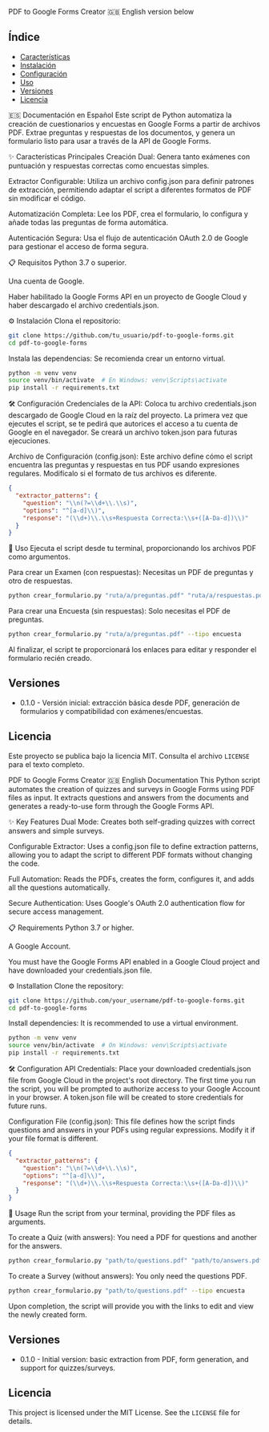 PDF to Google Forms Creator
🇬🇧 English version below

## Índice
- [Características](#✨-características-principales)
- [Instalación](#⚙️-instalación)
- [Configuración](#🛠️-configuración)
- [Uso](#🚀-uso)
- [Versiones](#versiones)
- [Licencia](#licencia)

🇪🇸 Documentación en Español
Este script de Python automatiza la creación de cuestionarios y encuestas en Google Forms a partir de archivos PDF. Extrae preguntas y respuestas de los documentos, y genera un formulario listo para usar a través de la API de Google Forms.

✨ Características Principales
Creación Dual: Genera tanto exámenes con puntuación y respuestas correctas como encuestas simples.

Extractor Configurable: Utiliza un archivo config.json para definir patrones de extracción, permitiendo adaptar el script a diferentes formatos de PDF sin modificar el código.

Automatización Completa: Lee los PDF, crea el formulario, lo configura y añade todas las preguntas de forma automática.

Autenticación Segura: Usa el flujo de autenticación OAuth 2.0 de Google para gestionar el acceso de forma segura.

📋 Requisitos
Python 3.7 o superior.

Una cuenta de Google.

Haber habilitado la Google Forms API en un proyecto de Google Cloud y haber descargado el archivo credentials.json.

⚙️ Instalación
Clona el repositorio:

```bash
git clone https://github.com/tu_usuario/pdf-to-google-forms.git
cd pdf-to-google-forms
```
Instala las dependencias: Se recomienda crear un entorno virtual.

```bash
python -m venv venv
source venv/bin/activate  # En Windows: venv\Scripts\activate
pip install -r requirements.txt
```
🛠️ Configuración
Credenciales de la API: Coloca tu archivo credentials.json descargado de Google Cloud en la raíz del proyecto. La primera vez que ejecutes el script, se te pedirá que autorices el acceso a tu cuenta de Google en el navegador. Se creará un archivo token.json para futuras ejecuciones.

Archivo de Configuración (config.json): Este archivo define cómo el script encuentra las preguntas y respuestas en tus PDF usando expresiones regulares. Modifícalo si el formato de tus archivos es diferente.

```json
{
  "extractor_patterns": {
    "question": "\\n(?=\\d+\\.\\s)",
    "options": "^[a-d]\\)",
    "response": "(\\d+)\\.\\s+Respuesta Correcta:\\s+([A-Da-d])\\)"
  }
}
```
🚀 Uso
Ejecuta el script desde tu terminal, proporcionando los archivos PDF como argumentos.

Para crear un Examen (con respuestas):
Necesitas un PDF de preguntas y otro de respuestas.

```bash
python crear_formulario.py "ruta/a/preguntas.pdf" "ruta/a/respuestas.pdf" --tipo examen
```
Para crear una Encuesta (sin respuestas):
Solo necesitas el PDF de preguntas.

```bash
python crear_formulario.py "ruta/a/preguntas.pdf" --tipo encuesta
```
Al finalizar, el script te proporcionará los enlaces para editar y responder el formulario recién creado.

## Versiones
- 0.1.0 - Versión inicial: extracción básica desde PDF, generación de formularios y compatibilidad con exámenes/encuestas.

## Licencia
Este proyecto se publica bajo la licencia MIT. Consulta el archivo `LICENSE` para el texto completo.

PDF to Google Forms Creator
🇬🇧 English Documentation
This Python script automates the creation of quizzes and surveys in Google Forms using PDF files as input. It extracts questions and answers from the documents and generates a ready-to-use form through the Google Forms API.

✨ Key Features
Dual Mode: Creates both self-grading quizzes with correct answers and simple surveys.

Configurable Extractor: Uses a config.json file to define extraction patterns, allowing you to adapt the script to different PDF formats without changing the code.

Full Automation: Reads the PDFs, creates the form, configures it, and adds all the questions automatically.

Secure Authentication: Uses Google's OAuth 2.0 authentication flow for secure access management.

📋 Requirements
Python 3.7 or higher.

A Google Account.

You must have the Google Forms API enabled in a Google Cloud project and have downloaded your credentials.json file.

⚙️ Installation
Clone the repository:

```bash
git clone https://github.com/your_username/pdf-to-google-forms.git
cd pdf-to-google-forms
```
Install dependencies: It is recommended to use a virtual environment.

```bash
python -m venv venv
source venv/bin/activate  # On Windows: venv\Scripts\activate
pip install -r requirements.txt
```
🛠️ Configuration
API Credentials: Place your downloaded credentials.json file from Google Cloud in the project's root directory. The first time you run the script, you will be prompted to authorize access to your Google Account in your browser. A token.json file will be created to store credentials for future runs.

Configuration File (config.json): This file defines how the script finds questions and answers in your PDFs using regular expressions. Modify it if your file format is different.

```json
{
  "extractor_patterns": {
    "question": "\\n(?=\\d+\\.\\s)",
    "options": "^[a-d]\\)",
    "response": "(\\d+)\\.\\s+Respuesta Correcta:\\s+([A-Da-d])\\)"
  }
}
```
🚀 Usage
Run the script from your terminal, providing the PDF files as arguments.

To create a Quiz (with answers):
You need a PDF for questions and another for the answers.

```bash
python crear_formulario.py "path/to/questions.pdf" "path/to/answers.pdf" --tipo examen
```
To create a Survey (without answers):
You only need the questions PDF.

```bash
python crear_formulario.py "path/to/questions.pdf" --tipo encuesta
```
Upon completion, the script will provide you with the links to edit and view the newly created form.

## Versiones
- 0.1.0 - Initial version: basic extraction from PDF, form generation, and support for quizzes/surveys.

## Licencia
This project is licensed under the MIT License. See the `LICENSE` file for details.
